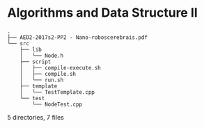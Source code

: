 # Algorithms and Data Structure II


    .
    ├── AED2-2017s2-PP2 - Nano-roboscerebrais.pdf
    └── src
        ├── lib
        │   └── Node.h
        ├── script
        │   ├── compile-execute.sh
        │   ├── compile.sh
        │   └── run.sh
        ├── template
        │   └── TestTemplate.cpp
        └── test
            └── NodeTest.cpp

5 directories, 7 files
